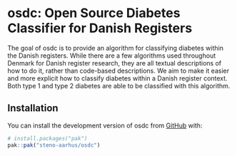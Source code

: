 # osdc: Open Source Diabetes Classifier for Danish Registers

<!-- badges: start -->

<!-- badges: end -->

The goal of osdc is to provide an algorithm for classifying diabetes
within the Danish registers. While there are a few algorithms used
throughout Denmark for Danish register research, they are all textual
descriptions of how to do it, rather than code-based descriptions. We
aim to make it easier and more explicit how to classify diabetes within
a Danish register context. Both type 1 and type 2 diabetes are able to
be classified with this algorithm.

## Installation

You can install the development version of osdc from
[GitHub](https://github.com/) with:

``` r
# install.packages("pak")
pak::pak("steno-aarhus/osdc")
```
